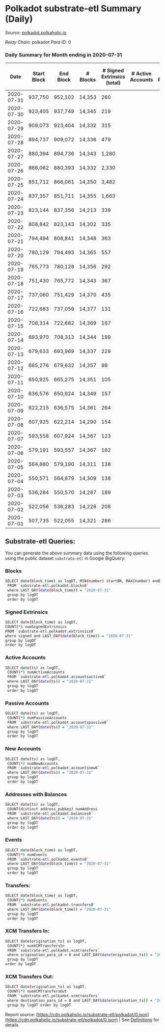 # Polkadot substrate-etl Summary (Daily)

_Source_: [polkadot.polkaholic.io](https://polkadot.polkaholic.io)

*Relay Chain*: polkadot
*Para ID*: 0



### Daily Summary for Month ending in 2020-07-31


| Date | Start Block | End Block | # Blocks | # Signed Extrinsics (total) | # Active Accounts | # Passive | # New | # Addresses with Balances | # Events | # Transfers | # XCM Transfers In | # XCM Transfers Out | Issues | 
| ---- | ----------- | --------- | -------- | --------------------------- | ----------------- | --------- | ----- | ------------------------- | -------- | ----------- | ------------------ | ------------------- | ------ |
| 2020-07-31 | 937,750 | 952,102 | 14,353 | 260 |  |  |  | 3,718 | 40,878 |   |   |   |  |
| 2020-07-30 | 923,405 | 937,749 | 14,345 | 219 |  |  |  |  | 40,378 |   |   |   |  |
| 2020-07-29 | 909,073 | 923,404 | 14,332 | 315 |  |  |  |  | 41,847 | 1 ($36,466,978.66) |   |   |  |
| 2020-07-28 | 894,737 | 909,072 | 14,336 | 479 |  |  |  |  | 41,118 | 8 ($199,048,144.72) |   |   |  |
| 2020-07-27 | 880,394 | 894,736 | 14,343 | 1,280 |  |  |  |  | 47,382 | 356 ($144,409,415.55) |   |   |  |
| 2020-07-26 | 866,062 | 880,393 | 14,332 | 2,330 |  |  |  |  | 53,195 | 280 ($336,518,679.80) |   |   |  |
| 2020-07-25 | 851,712 | 866,061 | 14,350 | 3,482 |  |  |  |  | 57,390 | 240 ($115,273,224.75) |   |   |  |
| 2020-07-24 | 837,357 | 851,711 | 14,355 | 1,663 |  |  |  |  | 47,099 | 1 ($6,242.22) |   |   |  |
| 2020-07-23 | 823,144 | 837,356 | 14,213 | 339 |  |  |  |  | 39,796 |   |   |   |  |
| 2020-07-22 | 808,842 | 823,143 | 14,302 | 335 |  |  |  |  | 41,529 |   |   |   |  |
| 2020-07-21 | 794,494 | 808,841 | 14,348 | 363 |  |  |  |  | 40,534 |   |   |   |  |
| 2020-07-20 | 780,129 | 794,493 | 14,365 | 557 |  |  |  |  | 41,701 | 8 ($200,162.90) |   |   |  |
| 2020-07-19 | 765,773 | 780,128 | 14,356 | 292 |  |  |  |  | 40,289 | 27 ($19,044.07) |   |   |  |
| 2020-07-18 | 751,430 | 765,772 | 14,343 | 367 |  |  |  |  | 40,533 | 2 ($17,156.82) |   |   |  |
| 2020-07-17 | 737,060 | 751,429 | 14,370 | 435 |  |  |  |  | 41,082 | 33 ($1,032,497.43) |   |   |  |
| 2020-07-16 | 722,683 | 737,059 | 14,377 | 131 |  |  |  |  | 39,601 | 9 ($415,709.75) |   |   |  |
| 2020-07-15 | 708,314 | 722,682 | 14,369 | 187 |  |  |  |  | 39,909 |   |   |   |  |
| 2020-07-14 | 693,970 | 708,313 | 14,344 | 199 |  |  |  |  | 39,612 | 31 ($44.32) |   |   |  |
| 2020-07-13 | 679,633 | 693,969 | 14,337 | 229 |  |  |  |  | 39,997 |   |   |   |  |
| 2020-07-12 | 665,276 | 679,632 | 14,357 | 99 |  |  |  |  | 39,382 |   |   |   |  |
| 2020-07-11 | 650,925 | 665,275 | 14,351 | 105 |  |  |  |  | 39,330 |   |   |   |  |
| 2020-07-10 | 636,576 | 650,924 | 14,349 | 157 |  |  |  |  | 39,645 | 20 ($793,087,712.80) |   |   |  |
| 2020-07-09 | 622,215 | 636,575 | 14,361 | 264 |  |  |  |  | 39,797 |   |   |   |  |
| 2020-07-08 | 607,925 | 622,214 | 14,290 | 154 |  |  |  |  | 39,259 |   |   |   |  |
| 2020-07-07 | 593,558 | 607,924 | 14,367 | 123 |  |  |  |  | 39,241 |   |   |   |  |
| 2020-07-06 | 579,191 | 593,557 | 14,367 | 162 |  |  |  |  | 39,644 | 5 ($714,867,500.00) |   |   |  |
| 2020-07-05 | 564,880 | 579,190 | 14,311 | 138 |  |  |  |  | 39,270 |   |   |   |  |
| 2020-07-04 | 550,571 | 564,879 | 14,309 | 138 |  |  |  |  | 39,047 |   |   |   |  |
| 2020-07-03 | 536,284 | 550,570 | 14,287 | 189 |  |  |  |  | 39,600 | 65 ($193,426,992.35) |   |   |  |
| 2020-07-02 | 522,056 | 536,283 | 14,228 | 208 |  |  |  |  | 39,307 |   |   |   |  |
| 2020-07-01 | 507,735 | 522,055 | 14,321 | 286 |  |  |  |  | 39,824 | 25 ($2,630.71) |   |   |  |

## Substrate-etl Queries:
You can generate the above summary data using the following queries using the public dataset `substrate-etl` in Google BigQuery:

### Blocks
```bash
SELECT date(block_time) as logDT, MIN(number) startBN, MAX(number) endBN, COUNT(*) numBlocks 
 FROM `substrate-etl.polkadot.blocks0`  
 where LAST_DAY(date(block_time)) = "2020-07-31" 
 group by logDT 
 order by logDT
```

### Signed Extrinsics
```bash
SELECT date(block_time) as logDT, 
COUNT(*) numSignedExtrinsics 
FROM `substrate-etl.polkadot.extrinsics0`  
where signed and LAST_DAY(date(block_time)) = "2020-07-31" 
group by logDT 
order by logDT
```

### Active Accounts
```bash
SELECT date(ts) as logDT, 
 COUNT(*) numActiveAccounts 
 FROM `substrate-etl.polkadot.accountsactive0` 
 where LAST_DAY(date(ts)) = "2020-07-31" 
 group by logDT 
 order by logDT
```

### Passive Accounts
```bash
SELECT date(ts) as logDT, 
 COUNT(*) numPassiveAccounts 
 FROM `substrate-etl.polkadot.accountspassive0` 
 where LAST_DAY(date(ts)) = "2020-07-31" 
 group by logDT 
 order by logDT
```

### New Accounts
```bash
SELECT date(ts) as logDT, 
 COUNT(*) numNewAccounts 
 FROM `substrate-etl.polkadot.accountsnew0` 
 where LAST_DAY(date(ts)) = "2020-07-31" 
 group by logDT
 order by logDT
```

### Addresses with Balances
```bash
SELECT date(ts) as logDT,
 COUNT(distinct address_pubkey) numAddress 
 FROM `substrate-etl.polkadot.balances0` 
 where LAST_DAY(date(ts)) = "2020-07-31" 
 group by logDT 
 order by logDT
```

### Events
```bash
SELECT date(block_time) as logDT, 
 COUNT(*) numEvents 
 FROM `substrate-etl.polkadot.events0` 
 where LAST_DAY(date(block_time)) = "2020-07-31" 
 group by logDT 
 order by logDT
```

### Transfers:
```bash
SELECT date(block_time) as logDT, 
 COUNT(*) numEvents 
 FROM `substrate-etl.polkadot.transfers0` 
 where LAST_DAY(date(block_time)) = "2020-07-31" 
 group by logDT 
 order by logDT
```

### XCM Transfers In:
```bash
SELECT date(origination_ts) as logDT, 
 COUNT(*) numXCMTransfersIn 
 FROM `substrate-etl.polkadot.xcmtransfers` 
 where origination_para_id = 0 and LAST_DAY(date(origination_ts)) = "2020-07-31" 
 group by logDT 
order by logDT
```

### XCM Transfers Out:
```bash
SELECT date(origination_ts) as logDT, 
 COUNT(*) numXCMTransfersOut 
 FROM `substrate-etl.polkadot.xcmtransfers` 
 where destination_para_id = 0 and LAST_DAY(date(origination_ts)) = "2020-07-31" 
 group by logDT order by logDT
```


Report source: [https://cdn.polkaholic.io/substrate-etl/polkadot/0.json](https://cdn.polkaholic.io/substrate-etl/polkadot/0.json) | See [Definitions](/DEFINITIONS.md) for details
